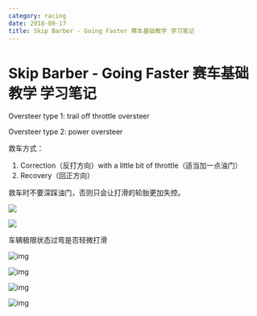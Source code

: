 ```yaml
---
category: racing
date: 2018-09-17
title: Skip Barber - Going Faster 赛车基础教学 学习笔记
---
```

# Skip Barber - Going Faster 赛车基础教学 学习笔记

Oversteer type 1: trail off throttle oversteer

Oversteer type 2: power oversteer

救车方式：

1. Correction（反打方向）with a little bit of throttle（适当加一点油门）
2. Recovery（回正方向）

救车时不要深踩油门，否则只会让打滑的轮胎更加失控。

![](https://i.imgur.com/AJxiHS4.png)

![](https://i.imgur.com/LaHxS7A.png)

车辆极限状态过弯是否轻微打滑

![img](https://i.imgur.com/0nbep9O.png)

![img](https://i.imgur.com/oquBHf6.png)

![img](https://i.imgur.com/mNoSK7w.png)

![img](https://i.imgur.com/2qcEooT.png)